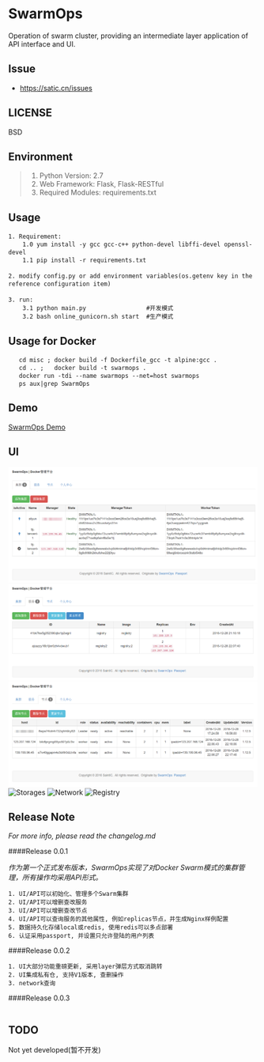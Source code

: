 # SwarmOps
Operation of swarm cluster, providing an intermediate layer application of API interface and UI.


## Issue
- https://satic.cn/issues


## LICENSE
BSD


## Environment
> 1. Python Version: 2.7
> 2. Web Framework: Flask, Flask-RESTful
> 3. Required Modules: requirements.txt


## Usage

```
1. Requirement:
    1.0 yum install -y gcc gcc-c++ python-devel libffi-devel openssl-devel
    1.1 pip install -r requirements.txt
    
2. modify config.py or add environment variables(os.getenv key in the reference configuration item)

3. run:
    3.1 python main.py                 #开发模式
    3.2 bash online_gunicorn.sh start  #生产模式
```


## Usage for Docker

```
   cd misc ; docker build -f Dockerfile_gcc -t alpine:gcc .
   cd .. ;   docker build -t swarmops .
   docker run -tdi --name swarmops --net=host swarmops
   ps aux|grep SwarmOps
```


## Demo

[SwarmOps Demo](http://swarmops.demo.saintic.com)

## UI
![Swarms][2]
![Services][3]
![Nodes][4]
![Storages][5]
![Network][7]
![Registry][8]


## Release Note

*For more info, please read the changelog.md*

####Release 0.0.1

*作为第一个正式发布版本，SwarmOps实现了对Docker Swarm模式的集群管理，所有操作均采用API形式。*

```
1. UI/API可以初始化、管理多个Swarm集群
2. UI/API可以增删查改服务
3. UI/API可以增删查改节点
4. UI/API可以查询服务的其他属性, 例如replicas节点，并生成Nginx样例配置
5. 数据持久化存储local或redis, 使用redis可以多点部署
6. 认证采用passport, 并设置只允许登陆的用户列表
```

####Release 0.0.2

```
1. UI大部分功能重磅更新, 采用layer弹层方式取消跳转
2. UI集成私有仓, 支持V1版本, 查删操作
3. network查询
```

####Release 0.0.3

```
```

## TODO

Not yet developed(暂不开发)


  [1]: ./misc/SwarmOpsApi.png
  [2]: ./misc/swarm.png "集群"
  [3]: ./misc/service.png "服务"
  [4]: ./misc/node.png "节点"
  [5]: ./misc/storage.png "存储"
  [7]: ./misc/network.png "网络"
  [8]: ./misc/registry.png "私有仓"
